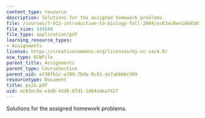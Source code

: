 ```yaml
---
content_type: resource
description: Solutions for the assigned homework problems.
file: /courses/7-012-introduction-to-biology-fall-2004/ec63ec8ee1d845d887d11d64adea742f_ps2a.pdf
file_size: 143544
file_type: application/pdf
learning_resource_types:
- Assignments
license: https://creativecommons.org/licenses/by-nc-sa/4.0/
ocw_type: OCWFile
parent_title: Assignments
parent_type: CourseSection
parent_uid: e738fb1c-e789-7bda-9c91-da7abbb6c509
resourcetype: Document
title: ps2a.pdf
uid: ec63ec8e-e1d8-45d8-87d1-1d64adea742f
---
```

Solutions for the assigned homework problems.